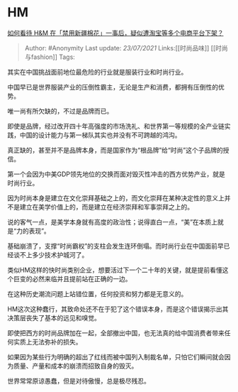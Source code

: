 # HM
[如何看待 H&M 在「禁用新疆棉花」一事后，疑似遭淘宝等多个电商平台下架？](https://www.zhihu.com/question/451051189/answer/1798289573)

> Author: #Anonymity
> Last update: *23/07/2021*
> Links:[[时尚品味]] [[时尚与fashion]]
> Tags:

其实在中国挑战面前地位最危险的行业就是服装行业和时尚行业。

中国早已是世界服装产业的压倒性霸主，无论是生产和消费，都拥有压倒性的优势。

唯一尚有所欠缺的，不过是品牌而已。

即使是品牌，经过改开四十年高强度的市场洗礼、和世界第一等规模的全产业链实践，中国的设计能力与第一梯队其实也并没有不可跨越的鸿沟。

真正缺的，甚至并不是品牌本身，而是国家作为“根品牌”给“时尚”这个子品牌的授信。

第一个会因为中美GDP领先地位的交换而面对毁灭性冲击的西方优势产业，就是时尚行业。

因为时尚本身是建立在文化崇拜基础之上的，而文化崇拜在某种决定性的意义上并不是建立在美学价值上的，而是建立在经济崇拜和军事崇拜之上的。

说的客气一点，是美学本身就有高度的政治性；说得直白一点，“美”在本质上就是“力的表现”。

基础崩溃了，支撑“时尚霸权”的支柱会发生连环倒塌。而时尚行业在中国面前早已经谈不上多少技术护城河了。

类似HM这样的快时尚类别企业，想要活过下一个二十年的关键，就是提前看懂这个巨变的必然来临并且提前站在正确的一边。

在这种历史潮流问题上站错位置，任何投资和努力都是无意义的。

HM这次这种蠢行，其致命处还不在于犯了这个错误本身，而是这个错误揭示出其决策层丧失了基本的远见和嗅觉。

即使把西方的时尚品牌加在一起，全部撤出中国，也无法真的给中国消费者带来任何实质上无法弥补的损失。

如果因为某些行为明确的超出了红线而被中国列入制裁名单，只怕它们瞬间就会因为质量、产量和成本的崩溃而招致自身的毁灭。

世界常常原谅愚蠢，但是对待傲慢，总是极尽残忍。

